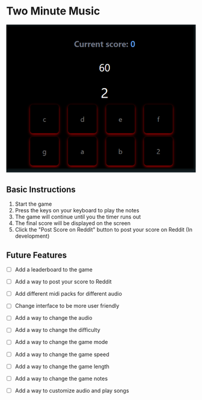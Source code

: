 # Two Minute Music

![Interface](./webroot/Interface.png)

## Basic Instructions

1. Start the game
2. Press the keys on your keyboard to play the notes
3. The game will continue until you the timer runs out
4. The final score will be displayed on the screen
5. Click the "Post Score on Reddit" button to post your score on Reddit (In development)

## Future Features

- [ ] Add a leaderboard to the game
- [ ] Add a way to post your score to Reddit
- [ ] Add different midi packs for different audio
- [ ] Change interface to be more user friendly
- [ ] Add a way to change the audio
- [ ] Add a way to change the difficulty
- [ ] Add a way to change the game mode
- [ ] Add a way to change the game speed
- [ ] Add a way to change the game length
- [ ] Add a way to change the game notes
- [ ] Add a way to customize audio and play songs


